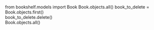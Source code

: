from bookshelf.models import Book
Book.objects.all()
book_to_delete = Book.objects.first()  
book_to_delete.delete()  
Book.objects.all()
